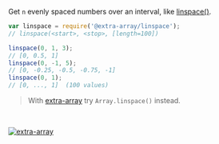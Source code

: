 Get `n` evenly spaced numbers over an interval, like [linspace()].

```javascript
var linspace = require('@extra-array/linspace');
// linspace(<start>, <stop>, [length=100])

linspace(0, 1, 3);
// [0, 0.5, 1]
linspace(0, -1, 5);
// [0, -0.25, -0.5, -0.75, -1]
linspace(0, 1);
// [0, ..., 1]  (100 values)
```
> With [extra-array] try `Array.linspace()` instead.
<br>


[![extra-array](https://i.imgur.com/nwyrmkW.jpg)](https://www.npmjs.com/package/extra-array)

[extra-array]: https://www.npmjs.com/package/extra-array
[linspace()]: https://in.mathworks.com/help/matlab/ref/linspace.html
